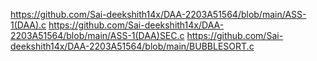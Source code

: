 https://github.com/Sai-deekshith14x/DAA-2203A51564/blob/main/ASS-1(DAA).c
https://github.com/Sai-deekshith14x/DAA-2203A51564/blob/main/ASS-1(DAA)SEC.c
https://github.com/Sai-deekshith14x/DAA-2203A51564/blob/main/BUBBLESORT.c
